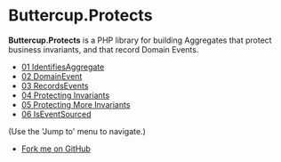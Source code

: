 # Buttercup.Protects

**Buttercup.Protects** is a PHP library for building Aggregates that protect business invariants, and that
record Domain Events.

- [01 IdentifiesAggregate](01-IdentifiesAggregate.html)
- [02 DomainEvent](02-DomainEvent.html)
- [03 RecordsEvents](03-RecordsEvents.html)
- [04 Protecting Invariants](04-ProtectsInvariants.html)
- [05 Protecting More Invariants](05-ProtectsMoreInvariants.html)
- [06 IsEventSourced](06-IsEventSourced.html)

(Use the 'Jump to' menu to navigate.)

- [Fork me on GitHub](https://github.com/buttercup-php/protects)

